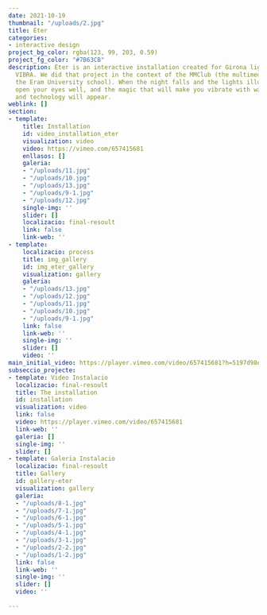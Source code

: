```yaml
---
date: 2021-10-19
thumbnail: "/uploads/2.jpg"
title: Éter
categories:
- interactive design
project_bg_color: rgba(123, 99, 203, 0.59)
project_fg_color: "#7B63CB"
description: Èter is an interactive installation created for Girona light festival,
  VIBRA. We did that project in the context of the MMClub (the multimedia club of
  the Eram University school). When the night falls and the lights illuminate Girona,
  open your eyes well, and the magic that will make you vibrate with water, earth,
  and technology will appear.
weblink: []
section:
- template:
    title: Installation
    id: video_installation_eter
    visualization: video
    video: https://vimeo.com/657415681
    enllasos: []
    galeria:
    - "/uploads/11.jpg"
    - "/uploads/10.jpg"
    - "/uploads/13.jpg"
    - "/uploads/9-1.jpg"
    - "/uploads/12.jpg"
    single-img: ''
    slider: []
    localizacio: final-resoult
    link: false
    link-web: ''
- template:
    localizacio: process
    title: img_gallery
    id: img_eter_gallery
    visualization: gallery
    galeria:
    - "/uploads/13.jpg"
    - "/uploads/12.jpg"
    - "/uploads/11.jpg"
    - "/uploads/10.jpg"
    - "/uploads/9-1.jpg"
    link: false
    link-web: ''
    single-img: ''
    slider: []
    video: ''
main_initial_video: https://player.vimeo.com/video/657415681?h=5197d98ebe&amp;muted=1&amp;quality=720p&amp;autoplay=1&amp;loop=1&amp;api=1&amp;background=1
subseccio_projecte:
- template: Video Instalacio
  localizacio: final-resoult
  title: The installation
  id: installation
  visualization: video
  link: false
  video: https://player.vimeo.com/video/657415681
  link-web: ''
  galeria: []
  single-img: ''
  slider: []
- template: Galeria Instalacio
  localizacio: final-resoult
  title: Gallery
  id: gallery-eter
  visualization: gallery
  galeria:
  - "/uploads/8-1.jpg"
  - "/uploads/7-1.jpg"
  - "/uploads/6-1.jpg"
  - "/uploads/5-1.jpg"
  - "/uploads/4-1.jpg"
  - "/uploads/3-1.jpg"
  - "/uploads/2-2.jpg"
  - "/uploads/1-2.jpg"
  link: false
  link-web: ''
  single-img: ''
  slider: []
  video: ''

---
```

